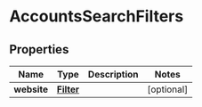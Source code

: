 # AccountsSearchFilters

## Properties
Name | Type | Description | Notes
------------ | ------------- | ------------- | -------------
**website** | [**Filter**](Filter.md) |  |  [optional]
